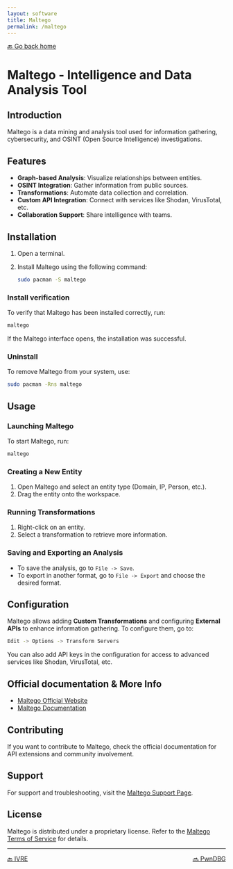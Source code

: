 ```yaml
---
layout: software
title: Maltego
permalink: /maltego
---
```


[🔙 Go back home](/OwlArchRepo/)

# Maltego - Intelligence and Data Analysis Tool

## Introduction
Maltego is a data mining and analysis tool used for information gathering, cybersecurity, and OSINT (Open Source Intelligence) investigations.

## Features

- **Graph-based Analysis**: Visualize relationships between entities.
- **OSINT Integration**: Gather information from public sources.
- **Transformations**: Automate data collection and correlation.
- **Custom API Integration**: Connect with services like Shodan, VirusTotal, etc.
- **Collaboration Support**: Share intelligence with teams.

## Installation

1. Open a terminal.
2. Install Maltego using the following command:

   ```sh
   sudo pacman -S maltego
   ```

### Install verification
To verify that Maltego has been installed correctly, run:

   ```sh
   maltego
   ```

If the Maltego interface opens, the installation was successful.

### Uninstall
To remove Maltego from your system, use:

   ```sh
   sudo pacman -Rns maltego
   ```

## Usage

### Launching Maltego

To start Maltego, run:

   ```sh
   maltego
   ```

### Creating a New Entity

1. Open Maltego and select an entity type (Domain, IP, Person, etc.).
2. Drag the entity onto the workspace.

### Running Transformations

1. Right-click on an entity.
2. Select a transformation to retrieve more information.

### Saving and Exporting an Analysis

- To save the analysis, go to `File -> Save`.
- To export in another format, go to `File -> Export` and choose the desired format.

## Configuration

Maltego allows adding **Custom Transformations** and configuring **External APIs** to enhance information gathering. To configure them, go to:

   ```sh
   Edit -> Options -> Transform Servers
   ```

You can also add API keys in the configuration for access to advanced services like Shodan, VirusTotal, etc.

## Official documentation & More Info
- [Maltego Official Website](https://www.maltego.com/)
- [Maltego Documentation](https://docs.maltego.com/)

## Contributing
If you want to contribute to Maltego, check the official documentation for API extensions and community involvement.

## Support
For support and troubleshooting, visit the [Maltego Support Page](https://www.maltego.com/contact-support/).

## License
Maltego is distributed under a proprietary license. Refer to the [Maltego Terms of Service](https://www.maltego.com/terms-of-use/) for details.

---

<div style="display: flex; justify-content: space-between;">
  <a href="ivre">🔙 IVRE</a>
  <a href="pwndbg">🔜 PwnDBG</a>
</div>